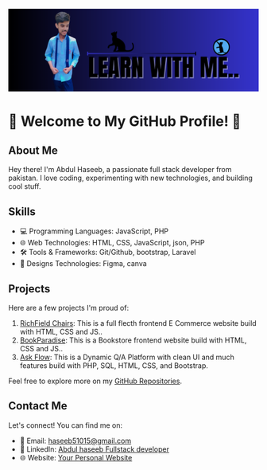 ![logo](https://github.com/Haseeb1389446/Haseeb1389446/blob/main/github%20banner.png)

# 🚀 Welcome to My GitHub Profile! 🚀

## About Me

Hey there! I'm Abdul Haseeb, a passionate full stack developer from pakistan. I love coding, experimenting with new technologies, and building cool stuff.

## Skills

- 💻 Programming Languages: JavaScript, PHP
- 🌐 Web Technologies: HTML, CSS, JavaScript, json, PHP
- 🛠️ Tools & Frameworks: Git/Github, bootstrap, Laravel
- 🧩 Designs Technologies: Figma, canva 

## Projects

Here are a few projects I'm proud of:

1. [RichField Chairs](https://github.com/Haseeb1389446/RichField-Chairs): This is a full flecth frontend E Commerce website build with HTML, CSS and JS..
2. [BookParadise](https://github.com/Haseeb1389446/BookParadise): This is a Bookstore frontend website build with HTML, CSS and JS..
3. [Ask Flow](https://github.com/Haseeb1389446/Ask-Flow-Platform): This is a Dynamic Q/A Platform with clean UI and
much features build with PHP, SQL, HTML, CSS, and Bootstrap.

Feel free to explore more on my [GitHub Repositories]([link-to-github](https://github.com/haseeb51015?tab=repositories)).

## Contact Me

Let's connect! You can find me on:

- 📧 Email: [haseeb51015@gmail.com](haseeb51015@gmail.com)
- 💼 LinkedIn: [Abdul haseeb Fullstack developer](https://www.linkedin.com/in/abdul-haseeb-b2846b314/)
- 🌐 Website: [Your Personal Website](link-to-website)
